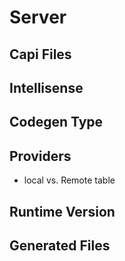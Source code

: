 # Server

## Capi Files

## Intellisense

## Codegen Type

## Providers

- local vs. Remote table

## Runtime Version

## Generated Files
